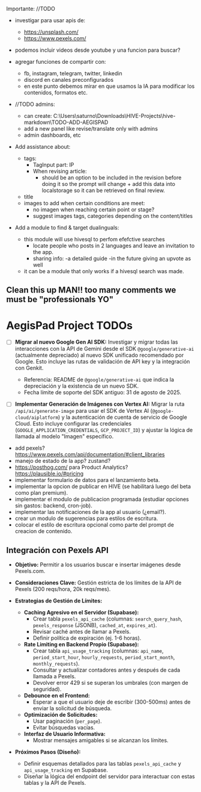 Importante: //TODO

- investigar para usar apis de:

  - https://unsplash.com/
  - https://www.pexels.com/

- podemos incluir videos desde youtube y una funcion para buscar?

- agregar funciones de compartir con:

  - fb, instagram, telegram, twitter, linkedin
  - discord en canales preconfigurados
  - en este punto debemos mirar en que usamos la IA para modificar los contenidos, formatos etc.

- //TODO admins:

  - can create: C:\Users\saturno\Downloads\HIVE-Projects\hive-markdown\TODO-ADD-AEGISPAD
  - add a new panel like revise/translate only with admins
  - admin dashboards, etc

- Add assistance about:

  - tags:
    - TagInput part: IP
    - When revising article:
      - should be an option to be included in the revision before doing it so the prompt will change + add this data into localstorage so it can be retrieved on final review.
  - title
  - images to add when certain conditions are meet:
    - no imagen when reaching certain point or stage?
    - suggest images tags, categories depending on the content/titles

- Add a module to find & target dualinguals:
  - this module will use hivesql to perfom efefctive searches
    - locate people who posts in 2 languages and leave an invitation to the app.
    - sharing info:
      -a detailed guide
      -in the future giving an upvote as well
  - it can be a module that only works if a hivesql search was made.

## Clean this up MAN!! too many comments we must be "professionals YO"

# AegisPad Project TODOs

- [ ] **Migrar al nuevo Google Gen AI SDK:** Investigar y migrar todas las interacciones con la API de Gemini desde el SDK `@google/generative-ai` (actualmente depreciado) al nuevo SDK unificado recomendado por Google. Esto incluye las rutas de validación de API key y la integración con Genkit.

  - Referencia: README de `@google/generative-ai` que indica la depreciación y la existencia de un nuevo SDK.
  - Fecha límite de soporte del SDK antiguo: 31 de agosto de 2025.

- [ ] **Implementar Generación de Imágenes con Vertex AI:** Migrar la ruta `/api/ai/generate-image` para usar el SDK de Vertex AI (`@google-cloud/aiplatform`) y la autenticación de cuenta de servicio de Google Cloud. Esto incluye configurar las credenciales (`GOOGLE_APPLICATION_CREDENTIALS`, `GCP_PROJECT_ID`) y ajustar la lógica de llamada al modelo "Imagen" específico.
- add pexels? https://www.pexels.com/api/documentation/#client_libraries
- manejo de estado de la app? zustand?
- https://posthog.com/ para Product Analytics? https://plausible.io/#pricing
- implementar formulario de datos para el lanzamiento beta.
- implementar la opcion de publicar en HIVE (se habilitará luego del beta como plan premium).
- implementar el modulo de publicacion programada (estudiar opciones sin gastos: backend, cron-job).
- implementar las notificaciones de la app al usuario (¿email?).
- crear un modulo de sugerencias para estilos de escritura.
- colocar el estilo de escritura opcional como parte del prompt de creacion de contenido.

## Integración con Pexels API

- **Objetivo:** Permitir a los usuarios buscar e insertar imágenes desde Pexels.com.
- **Consideraciones Clave:** Gestión estricta de los límites de la API de Pexels (200 reqs/hora, 20k reqs/mes).

- **Estrategias de Gestión de Límites:**
  - **Caching Agresivo en el Servidor (Supabase):**
    - Crear tabla `pexels_api_cache` (columnas: `search_query_hash`, `pexels_response` (JSONB), `cached_at`, `expires_at`).
    - Revisar caché antes de llamar a Pexels.
    - Definir política de expiración (ej. 1-6 horas).
  - **Rate Limiting en Backend Propio (Supabase):**
    - Crear tabla `api_usage_tracking` (columnas: `api_name`, `period_start_hour`, `hourly_requests`, `period_start_month`, `monthly_requests`).
    - Consultar y actualizar contadores antes y después de cada llamada a Pexels.
    - Devolver error 429 si se superan los umbrales (con margen de seguridad).
  - **Debounce en el Frontend:**
    - Esperar a que el usuario deje de escribir (300-500ms) antes de enviar la solicitud de búsqueda.
  - **Optimización de Solicitudes:**
    - Usar paginación (`per_page`).
    - Evitar búsquedas vacías.
  - **Interfaz de Usuario Informativa:**
    - Mostrar mensajes amigables si se alcanzan los límites.
- **Próximos Pasos (Diseño):**
  - Definir esquemas detallados para las tablas `pexels_api_cache` y `api_usage_tracking` en Supabase.
  - Diseñar la lógica del endpoint del servidor para interactuar con estas tablas y la API de Pexels.
